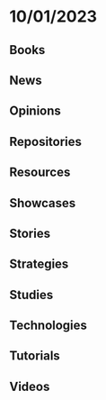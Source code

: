# 10/01/2023

## Books

## News

## Opinions

## Repositories

## Resources

## Showcases

## Stories

## Strategies

## Studies

## Technologies

## Tutorials

## Videos
